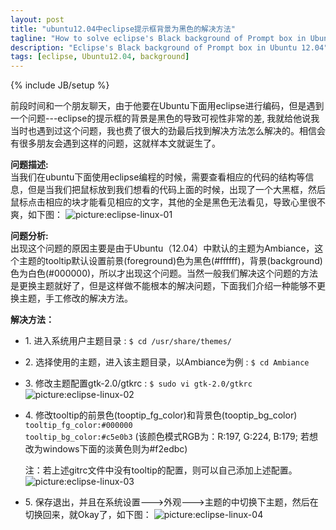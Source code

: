 ```yaml
---
layout: post
title: "ubuntu12.04中eclipse提示框背景为黑色的解决方法"
tagline: "How to solve eclipse's Black background of Prompt box in Ubuntu 12.04"
description: "Eclipse's Black background of Prompt box in Ubuntu 12.04"
tags: [eclipse, Ubuntu12.04, background]
---
```

{% include JB/setup %}

前段时间和一个朋友聊天，由于他要在Ubuntu下面用eclipse进行编码，但是遇到一个问题---eclipse的提示框的背景是黑色的导致可视性非常的差, 我就给他说我当时也遇到过这个问题，我也费了很大的劲最后找到解决方法怎么解决的。相信会有很多朋友会遇到这样的问题，这就样本文就诞生了。

**问题描述:**  
当我们在ubuntu下面使用eclipse编程的时候，需要查看相应的代码的结构等信息，但是当我们把鼠标放到我们想看的代码上面的时候，出现了一个大黑框，然后鼠标点击相应的块才能看见相应的文字，其他的全是黑色无法看见，导致心里很不爽，如下图：
![picture:eclipse-linux-01][1]  

**问题分析:**  
出现这个问题的原因主要是由于Ubuntu（12.04）中默认的主题为Ambiance，这个主题的tooltip默认设置前景(foreground)色为黑色(#ffffff)，背景(background)色为白色(#000000)，所以才出现这个问题。当然一般我们解决这个问题的方法是更换主题就好了，但是这样做不能根本的解决问题，下面我们介绍一种能够不更换主题，手工修改的解决方法。 


**解决方法：**  

-   1\. 进入系统用户主题目录
    : `$ cd /usr/share/themes/`

-   2\. 选择使用的主题，进入该主题目录，以Ambiance为例
    : `$ cd Ambiance`

-   3\. 修改主题配置gtk-2.0/gtkrc
    : `$ sudo vi gtk-2.0/gtkrc`
    ![picture:eclipse-linux-02][2]

-   4\. 修改tooltip的前景色(tooptip_fg_color)和背景色(tooptip_bg_color)  
    `tooltip_fg_color:#000000`  
    `tooltip_bg_color:#c5e0b3` (该颜色模式RGB为：R:197, G:224, B:179; 若想改为windows下面的淡黄色则为#f2edbc)

    注：若上述gitrc文件中没有tooltip的配置，则可以自己添加上述配置。
    ![picture:eclipse-linux-03][3]


-   5\. 保存退出，并且在系统设置--->外观--->主题的中切换下主题，然后在切换回来，就Okay了，如下图：
    ![picture:eclipse-linux-04][4]

[1]:http://imagle.github.io/static/img/eclipse-linux-01.png 
[2]:http://imagle.github.io/static/img/eclipse-linux-02.png
[3]:http://imagle.github.io/static/img/eclipse-linux-03.png
[4]:http://imagle.github.io/static/img/eclipse-linux-04.png
